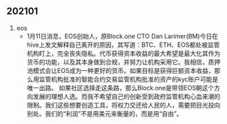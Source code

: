 ## 202101
1. eos
    - 1月11日消息，EOS创始人，原Block.one CTO Dan Larimer(BM)今日在hive上发文解释自己离开的原因，其写道：BTC、ETH、EOS都处被监管机构盯上，完全丧失隐私。代币获得资本收益的最大希望是最大化其作为货币的功能，以及其本身做到合规，并努力让机构采用它。我相信，质押池模式会让EOS成为一种更好的货币。如果目标是获得巨额资本收益，那么用监管机构批准的智能合约交易监管机构批准的资产的kyc账户可能是唯一出路。 如果社区选择走这条路，那么Block.one是带领EOS朝这个方向发展的理想人选。而我不希望自己的创新受到政府监管机构心血来潮的限制。我们这些想要创造工具，将权力交还给人民的人，需要把目光投向别处。我们的“利润”不是用美元来衡量的，而是用“自由”。